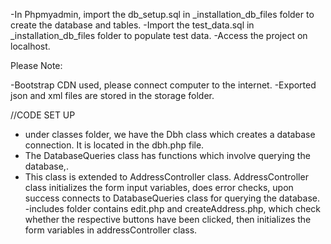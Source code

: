 -In Phpmyadmin, import the db_setup.sql in \_installation_db_files folder to create the database and tables.
-Import the test_data.sql in \_installation_db_files folder to populate test data.
-Access the project on localhost.

Please Note:

-Bootstrap CDN used, please connect computer to the internet.
-Exported json and xml files are stored in the storage folder.


//CODE SET UP
- under classes folder, we have the Dbh class which creates a database connection. It is located in the dbh.php file. 
- The DatabaseQueries class has functions which involve querying the database,. 
- This class is extended to AddressController class. AddressController class initializes the form input variables, does error checks, upon success connects to  DatabaseQueries class for querying the database. 
-includes folder contains edit.php and createAddress.php, which check whether the respective buttons have been clicked, then initializes the form variables in addressController class. 
